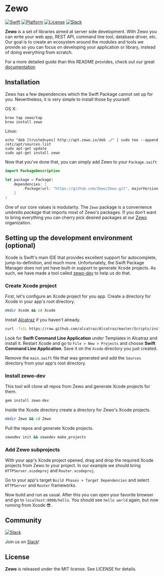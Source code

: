 # Zewo

[![Swift][swift-badge]][swift-url]
[![Platform][platform-badge]][platform-url]
[![License][mit-badge]][mit-url]
[![Slack][slack-badge]][slack-url]

**Zewo** is a set of libraries aimed at server side development. With Zewo you can write your web app, REST API, command line tool, database driver, etc. Our goal is to create an ecosystem around the modules and tools we provide so you can focus on developing your application or library, instead of doing everything from scratch.

For a more detailed guide than this README provides, check out our great [documentation](http://docs.zewo.io/)

## Installation

Zewo has a few dependencies which the Swift Package cannot set up for you. Nevertheless, it is very simple to install those by yourself.

OS X:

```shell
brew tap zewo/tap
brew install zewo
```

Linux:

```shell
echo "deb [trusted=yes] http://apt.zewo.io/deb ./" | sudo tee --append /etc/apt/sources.list
sudo apt-get update
sudo apt-get install zewo
```

Now that you've done that, you can simply add Zewo to your `Package.swift`

```swift
import PackageDescription

let package = Package(
    dependencies: [
        .Package(url: "https://github.com/Zewo/Zewo.git", majorVersion: 0, minor: 2)
    ]
)
```

One of our core values is modularity. The `Zewo` package is a convenience *umbrella package* that imports most of Zewo's packages. If you don't want to bring everything you can cherry pick desired packages at our [Zewo](https://github.com/Zewo) organization.

## Setting up the development environment (optional)

Xcode is Swift's main IDE that provides excellent support for autocomplete, jump-to-definition, and much more. Unfortunately, the Swift Package Manager does not yet have built-in support to generate Xcode projects. As such, we have made a tool called [zewo-dev](https://github.com/Zewo/zewo-dev) to help us do that.

### Create Xcode project

First, let's configure an Xcode project for you app. Create a directory for Xcode in your app's root directory.

```sh
mkdir Xcode && cd Xcode
```
 
Install [Alcatraz](https://github.com/supermarin/Alcatraz) if you haven't already.

```sh
curl -fsSL https://raw.github.com/alcatraz/Alcatraz/master/Scripts/install.sh | sh
```

Look for **Swift Command Line Application** under Templates in Alcatraz and install it. Restart Xcode and go to `File > New > Projects` and choose **Swift Command Line Application**. Save it on the `Xcode` directory you just created.

Remove the `main.swift` file that was generated and add the `Sources` directory from your app's root directory.

### Install zewo-dev

This tool will clone all repos from Zewo and generate Xcode projects for them.

```sh
gem install zewo-dev
```

Inside the Xcode directory create a directory for Zewo's Xcode projects.

```sh
mkdir Zewo && cd Zewo
```

Pull the repos and generate Xcode projects.

```sh
zewodev init && zewodev make_projects
```

### Add Zewo subprojects

With your app's Xcode project opened, drag and drop the required Xcode projects from Zewo to your project. In our example we should bring `HTTPServer.xcodeproj` and `Router.xcodeproj`.

Go to your app's target `Build Phases > Target Dependencies` and select `HTTPServer` and `Router` frameworks.

Now build and run as usual. After this you can open your favorite browser and go to `localhost:8080/hello`. You should see `hello world` again, but now running from Xcode 😎.

## Community

[![Slack][slack-image]][slack-url]

Join us on [Slack](http://slack.zewo.io)!

License
-------

**Zewo** is released under the MIT license. See LICENSE for details.

[swift-badge]: https://img.shields.io/badge/Swift-2.2-orange.svg?style=flat
[swift-url]: https://swift.org
[platform-badge]: https://img.shields.io/badge/Platform-Linux-lightgray.svg?style=flat
[platform-url]: https://swift.org
[mit-badge]: https://img.shields.io/badge/License-MIT-blue.svg?style=flat
[mit-url]: https://tldrlegal.com/license/mit-license
[slack-image]: http://s13.postimg.org/ybwy92ktf/Slack.png
[slack-badge]: https://zewo-slackin.herokuapp.com/badge.svg
[slack-url]: http://slack.zewo.io
